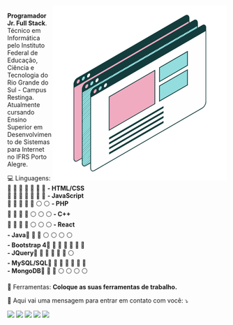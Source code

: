 <img src="https://github.com/MateusKaufmann/MateusKaufmann/blob/main/oie_transparent%20(2).png" min-width="400px" max-width="400px" width="400px" align="right" alt="">

<p align="left"> 
   <strong>Programador Jr. Full Stack</strong>.<br>
   Técnico em Informática pelo Instituto Federal de Educação, Ciência e Tecnologia do Rio Grande do Sul - Campus Restinga. Atualmente cursando Ensino Superior em Desenvolvimento      de Sistemas para Internet no IFRS Porto Alegre.
</p>

<p align="left" style="align: justify">
   &#128187 Linguagens: <br>
   &#128309 &#128309 &#128309 &#128309 &#128309 &#128309 &#128309 <strong> - HTML/CSS </strong><br>
   &#128309 &#128309 &#128309 &#128309 &#128309 &#128309 &#128309 <strong> - JavaScript</strong><br>
   &#128309 &#128309 &#128309 &#128309 &#128309 &#9898 &#9898 <strong> - PHP</strong><br>
   &#128309 &#128309 &#128309 &#128309 &#9898 &#9898 &#9898<strong> - C++</strong><br>
   &#128309 &#128309 &#128309 &#128309 &#9898 &#9898 &#9898<strong> - React</strong><br>
   <strong>- Java</strong>&#128309 &#128309 &#128309 &#9898 &#9898 &#9898 &#9898<br>
   <strong>- Bootstrap 4</strong>&#128309 &#128309 &#128309 &#128309 &#128309 &#128309 &#128309<br>
   <strong>- JQuery</strong>&#128309 &#128309 &#128309 &#128309 &#128309 &#128309 &#9898<br>
   <strong>- MySQL/SQL</strong>&#128309 &#128309 &#128309 &#128309 &#128309 &#128309 &#128309<br>
   <strong>- MongoDB</strong>&#128309 &#128309 &#128309 &#9898 &#9898 &#9898 &#9898<br>
</p>

<p align="left">
  💼 Ferramentas: <strong>Coloque as suas ferramentas de trabalho.</strong>
</p>

<p align="left">
  💌 Aqui vai uma mensagem para entrar em contato com você: ⤵️
</p>

<p align="left">
  <a href="#" alt="Gmail">
  <img src="https://img.shields.io/badge/-Gmail-FF0000?style=flat-square&labelColor=FF0000&logo=gmail&logoColor=white&link=LINK-DO-SEU-EMAIL" /></a>

  <a href="#" alt="Linkedin">
  <img src="https://img.shields.io/badge/-Linkedin-0e76a8?style=flat-square&logo=Linkedin&logoColor=white&link=LINK-DO-SEU-LINKEDIN" /></a>

  <a href="#" alt="WhatsApp">
  <img src="https://img.shields.io/badge/-WhatsApp-25d366?style=flat-square&labelColor=25d366&logo=whatsapp&logoColor=white&link=API-DO-SEU-WHATSAPP"/></a>

  <a href="#" alt="Facebook">
  <img src="https://img.shields.io/badge/-Facebook-3b5998?style=flat-square&labelColor=3b5998&logo=facebook&logoColor=white&link=LINK-DO-SEU-FACEBOOK"/></a>

  <a href="#" alt="Instagram">
  <img src="https://img.shields.io/badge/-Instagram-DF0174?style=flat-square&labelColor=DF0174&logo=instagram&logoColor=white&link=LINK-DO-SEU-INSTAGRAM"/></a>
</p>  
